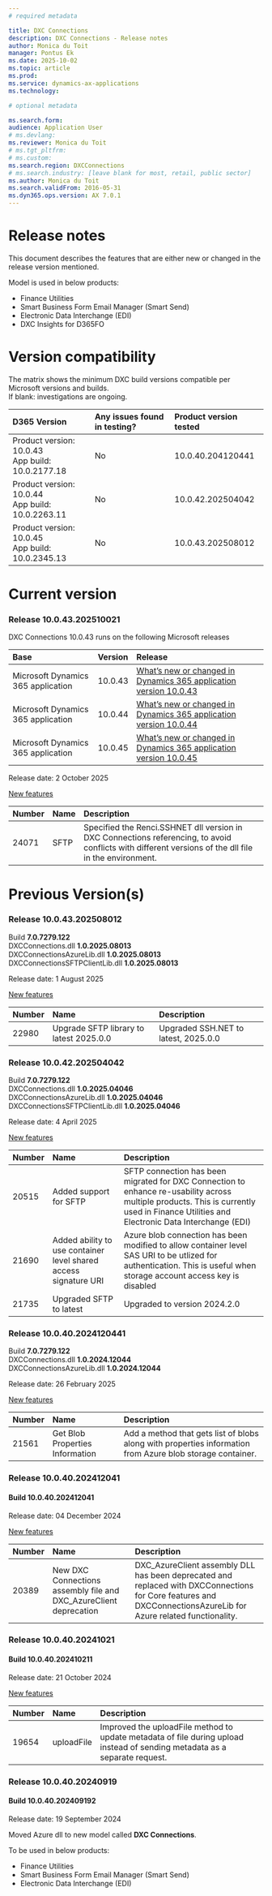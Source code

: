 ```yaml
---
# required metadata

title: DXC Connections
description: DXC Connections - Release notes
author: Monica du Toit
manager: Pontus Ek
ms.date: 2025-10-02
ms.topic: article
ms.prod:
ms.service: dynamics-ax-applications
ms.technology:

# optional metadata

ms.search.form:
audience: Application User
# ms.devlang:
ms.reviewer: Monica du Toit
# ms.tgt_pltfrm:
# ms.custom:
ms.search.region: DXCConnections
# ms.search.industry: [leave blank for most, retail, public sector]
ms.author: Monica du Toit
ms.search.validFrom: 2016-05-31
ms.dyn365.ops.version: AX 7.0.1
---
```


# Release notes

This document describes the features that are either new or changed in the release version mentioned.

Model is used in below products:

- Finance Utilities
- Smart Business Form Email Manager (Smart Send)
- Electronic Data Interchange (EDI)
- DXC Insights for D365FO

# Version compatibility
The matrix shows the minimum DXC build versions compatible per Microsoft versions and builds. <br>
If blank: investigations are ongoing. <br>

D365 Version	  | Any issues found in testing?	  | Product version tested
:--       	  |:--           			  |:--
Product version: 10.0.43 <br> App build: 10.0.2177.18	  | No	          | 10.0.40.204120441
Product version: 10.0.44 <br> App build: 10.0.2263.11	  | No	          | 10.0.42.202504042
Product version: 10.0.45 <br> App build: 10.0.2345.13	  | No	          | 10.0.43.202508012


# Current version
### Release 10.0.43.202510021

DXC Connections 10.0.43 runs on the following Microsoft releases

Base                                | Version | Release                                                                                                                                                         
:---------------------------------  | :------ | :-------------------------------------------------------------------------------------------------------------------------------------------------------------- 
Microsoft Dynamics 365 application  | 10.0.43 | [What’s new or changed in Dynamics 365 application version 10.0.43](https://docs.microsoft.com/en-us/dynamics365/finance/get-started/whats-new-changed-10-0-43)
Microsoft Dynamics 365 application  | 10.0.44 | [What’s new or changed in Dynamics 365 application version 10.0.44](https://docs.microsoft.com/en-us/dynamics365/finance/get-started/whats-new-changed-10-0-44)
Microsoft Dynamics 365 application	| 10.0.45 | [What’s new or changed in Dynamics 365 application version 10.0.45](https://docs.microsoft.com/en-us/dynamics365/finance/get-started/whats-new-changed-10-0-45)

Release date: 2 October 2025

<ins>New features</ins>

Number	| Name		 | Description
:--		  |:--		   |:--
24071  	| SFTP	   | Specified the Renci.SSHNET dll version in DXC Connections referencing, to avoid conflicts with different versions of the dll file in the environment.


# Previous Version(s)

### Release 10.0.43.202508012

Build <b>7.0.7279.122 </b>  
DXCConnections.dll <b>1.0.2025.08013</b>  
DXCConnectionsAzureLib.dll <b>1.0.2025.08013</b>
DXCConnectionsSFTPClientLib.dll <b>1.0.2025.08013</b>

Release date: 1 August 2025

<ins>New features</ins>

| Number | Name                                                              | Description                                                                                                                                                     |
| :----- | :---------------------------------------------------------------- | :-------------------------------------------------------------------------------------------------------------------------------------------------------------- |
| 22980 | Upgrade SFTP library to latest 2025.0.0 | Upgraded SSH.NET to latest, 2025.0.0|

### Release 10.0.42.202504042

Build <b>7.0.7279.122 </b>  
DXCConnections.dll <b>1.0.2025.04046</b>  
DXCConnectionsAzureLib.dll <b>1.0.2025.04046</b>
DXCConnectionsSFTPClientLib.dll <b>1.0.2025.04046</b>

Release date: 4 April 2025

<ins>New features</ins>

| Number | Name                                                              | Description                                                                                                                                                     |
| :----- | :---------------------------------------------------------------- | :-------------------------------------------------------------------------------------------------------------------------------------------------------------- |
| 20515  | Added support for SFTP | SFTP connection has been migrated for DXC Connection to enhance re-usability across multiple products. This is currently used in Finance Utilities and Electronic Data Interchange (EDI) |
| 21690 | Added ability to use container level shared access signature URI| Azure blob connection has been modified to allow container level SAS URI to be utlized for authentication. This is useful when storage account access key is disabled |
|21735|Upgraded SFTP to latest| Upgraded to version 2024.2.0|

### Release 10.0.40.2024120441


Build <b>7.0.7279.122 </b>  
DXCConnections.dll <b>1.0.2024.12044</b>  
DXCConnectionsAzureLib.dll <b>1.0.2024.12044</b>

Release date: 26 February 2025

<ins>New features</ins>

| Number | Name                                                              | Description                                                                                                                                                     |
| :----- | :---------------------------------------------------------------- | :-------------------------------------------------------------------------------------------------------------------------------------------------------------- |
| 21561  | Get Blob Properties Information | Add a method that gets list of blobs along with properties information from Azure blob storage container. |

### Release 10.0.40.202412041

#### Build 10.0.40.202412041

Release date: 04 December 2024

<ins>New features</ins>

| Number | Name                                                              | Description                                                                                                                                                     |
| :----- | :---------------------------------------------------------------- | :-------------------------------------------------------------------------------------------------------------------------------------------------------------- |
| 20389  | New DXC Connections assembly file and DXC_AzureClient deprecation | DXC_AzureClient assembly DLL has been deprecated and replaced with DXCConnections for Core features and DXCConnectionsAzureLib for Azure related functionality. |

### Release 10.0.40.20241021

#### Build 10.0.40.202410211

Release date: 21 October 2024

<ins>New features</ins>

| Number | Name       | Description                                                                                                                |
| :----- | :--------- | :------------------------------------------------------------------------------------------------------------------------- |
| 19654  | uploadFile | Improved the uploadFile method to update metadata of file during upload instead of sending metadata as a separate request. |

### Release 10.0.40.20240919

#### Build 10.0.40.202409192

Release date: 19 September 2024

Moved Azure dll to new model called **DXC Connections**.

To be used in below products:

- Finance Utilities
- Smart Business Form Email Manager (Smart Send)
- Electronic Data Interchange (EDI)
